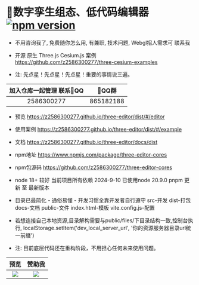 # 🍃数字孪生组态、低代码编辑器 [![npm version](https://badge.fury.io/js/three-editor-cores.svg)](https://www.npmjs.com/package/three-editor-cores) 

- 不用咨询我了, 免费随你怎么用, 有兼职, 技术问题, Webgl招人需求可 联系我

- 开源 原生 Three.js Cesium.js 案例 https://github.com/z2586300277/three-cesium-examples

- 注: 先点星！先点星！先点星！重要的事情说三遍。

加入仓库一起管理 联系🐧QQ             |  🐧QQ群         
:-------------------------:|:-------------------------:
2586300277  |  865182188  

- 预览 https://z2586300277.github.io/three-editor/dist/#/editor

- 使用案例 https://z2586300277.github.io/three-editor/dist/#/example

- 文档 https://z2586300277.github.io/three-editor/docs/dist

- npm地址 https://www.npmjs.com/package/three-editor-cores

- npm包源码 https://github.com/z2586300277/three-editor-cores

- node 18+ 较好 当前项目所有依赖 2024-9-10 已使用node 20.9.0 pnpm 更新 至 最新版本

- 目录已最简化 - 通俗易懂 - 开发习惯全靠开发者自行遵守  src-开发 dist-打包 docs-文档 public-文件 index.html-模板 vite.config.js-配置

- 若想连接自己本地资源,目录解构需要与public/files/下目录结构一致,控制台执行, localStorage.setItem('dev_local_server_url', '你的资源服务器目录url统一前缀')

- 注: 目前底层代码还在重构阶段，不用担心任何未来使用问题。


预览             |  赞助我
:-------------------------:|:-------------------------:
[![](https://z2586300277.github.io/three-editor/dist/home.png)](https://z2586300277.github.io/three-editor/dist)  |  ![](https://z2586300277.github.io/three-editor/dist/wx_pay.jpg)


